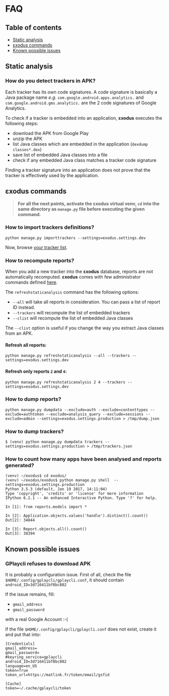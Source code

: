 # FAQ

## Table of contents

- [Static analysis](#static-analysis)
- [εxodus commands](#εxodus-commands)
- [Known possible issues](#known-possible-issues)

## Static analysis

### How do you detect trackers in APK?

Each tracker has its own code signatures. A code signature is basically a Java package name *e.g.* `com.google.android.apps.analytics.` and `com.google.android.gms.analytics.` are the 2 code signatures of Google Analytics.

To check if a tracker is embedded into an application, **εxodus** executes the following steps:
* download the APK from Google Play
* unzip the APK
* list Java classes which are embedded in the application (`dexdump classes*.dex`)
* save list of embedded Java classes into a file
* check if any embedded Java class matches a tracker code signature

Finding a tracker signature into an application does not prove that the tracker is effectively used by the application.

## εxodus commands

> **For all the next points, activate the εxodus virtual venv, `cd` into the same directory as `manage.py` file before executing the given command.**

### How to import trackers definitions?

```
python manage.py importtrackers --settings=exodus.settings.dev
```

Now, browse [your tracker list](http://localhost:8000/trackers/).

### How to recompute reports?

When you add a new tracker into the **εxodus** database, reports are not automatically recomputed. **εxodus** comes with few administrator commands defined [here](https://github.com/Exodus-Privacy/exodus/tree/v1/exodus/reports/management/commands).

The `refreshstaticanalysis` command has the following options:
* `--all` will take all reports in consideration. You can pass a list of report ID instead.
* `--trackers` will recompute the list of embedded trackers
* `--clist` will recompute the list of embedded Java classes

The `--clist` option is useful if you change the way you extract Java classes from an APK.

#### Refresh all reports:

```
python manage.py refreshstaticanalysis --all --trackers --settings=exodus.settings.dev
```

#### Refresh only reports `2` and `4`:

```
python manage.py refreshstaticanalysis 2 4 --trackers --settings=exodus.settings.dev
```

### How to dump reports?

```
python manage.py dumpdata --exclude=auth --exclude=contenttypes --exclude=authtoken --exclude=analysis_query --exclude=sessions --exclude=admin --settings=exodus.settings.production > /tmp/dump.json
```

### How to dump trackers?

```
$ (venv) python manage.py dumpdata trackers --settings=exodus.settings.production > /tmp/trackers.json
```

### How to count how many apps have been analysed and reports generated?

```
(venv) ~/exodus$ cd exodus/
(venv) ~/exodus/exodus$ python manage.py shell  --settings=exodus.settings.production
Python 3.5.3 (default, Jan 19 2017, 14:11:04)
Type 'copyright', 'credits' or 'license' for more information
IPython 6.2.1 -- An enhanced Interactive Python. Type '?' for help.

In [1]: from reports.models import *

In [2]: Application.objects.values('handle').distinct().count()
Out[2]: 34844

In [3]: Report.objects.all().count()
Out[3]: 38394
```

## Known possible issues

### GPlaycli refuses to download APK

It is probably a configuration issue. First of all, check the file `$HOME/.config/gplaycli/gplaycli.conf`, it should contain `android_ID=3d716411bf8bc802`

 If the issue remains, fill:
   * `gmail_address`
   * `gmail_password`

with a real Google Account :-(

If the file `$HOME/.config/gplaycli/gplaycli.conf` does not exist, create it and put that into:
```
[Credentials]
gmail_address=
gmail_password=
#keyring_service=gplaycli
android_ID=3d716411bf8bc802
language=en_US
token=True
token_url=https://matlink.fr/token/email/gsfid

[Cache]
token=~/.cache/gplaycli/token
```
